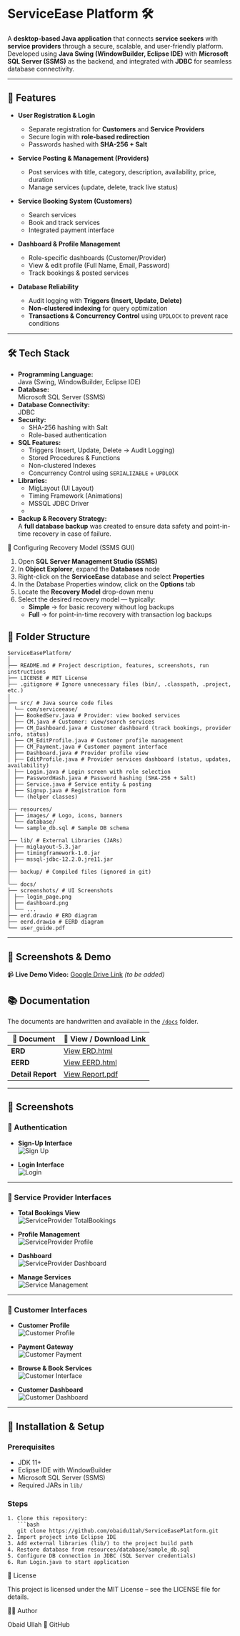 # ServiceEase Platform 🛠️

A **desktop-based Java application** that connects **service seekers** with **service providers** through a secure, scalable, and user-friendly platform.  
Developed using **Java Swing (WindowBuilder, Eclipse IDE)** with **Microsoft SQL Server (SSMS)** as the backend, and integrated with **JDBC** for seamless database connectivity.  

---

## 📌 Features

- **User Registration & Login**
  - Separate registration for **Customers** and **Service Providers**
  - Secure login with **role-based redirection**
  - Passwords hashed with **SHA-256 + Salt**

- **Service Posting & Management (Providers)**
  - Post services with title, category, description, availability, price, duration
  - Manage services (update, delete, track live status)

- **Service Booking System (Customers)**
  - Search services
  - Book and track services
  - Integrated payment interface

- **Dashboard & Profile Management**
  - Role-specific dashboards (Customer/Provider)
  - View & edit profile (Full Name, Email, Password)
  - Track bookings & posted services

- **Database Reliability**
  - Audit logging with **Triggers (Insert, Update, Delete)**
  - **Non-clustered indexing** for query optimization
  - **Transactions & Concurrency Control** using `UPDLOCK` to prevent race conditions

---

## 🛠️ Tech Stack

- **Programming Language:**  
  Java (Swing, WindowBuilder, Eclipse IDE)
- **Database:**  
  Microsoft SQL Server (SSMS) 
- **Database Connectivity:**  
  JDBC
- **Security:**  
  - SHA-256 hashing with Salt  
  - Role-based authentication  
- **SQL Features:**  
  - Triggers (Insert, Update, Delete → Audit Logging)  
  - Stored Procedures & Functions  
  - Non-clustered Indexes  
  - Concurrency Control using `SERIALIZABLE` + `UPDLOCK`  
- **Libraries:**  
  - MigLayout (UI Layout)  
  - Timing Framework (Animations)  
  - MSSQL JDBC Driver
  - 
- **Backup & Recovery Strategy:**  
  A **full database backup** was created to ensure data safety and point-in-time recovery in case of failure.
  
 🔹 Configuring Recovery Model (SSMS GUI)
  1. Open **SQL Server Management Studio (SSMS)**  
  2. In **Object Explorer**, expand the **Databases** node  
  3. Right-click on the **ServiceEase** database and select **Properties**  
  4. In the Database Properties window, click on the **Options** tab  
  5. Locate the **Recovery Model** drop-down menu  
  6. Select the desired recovery model — typically:  
     - **Simple** → for basic recovery without log backups  
     - **Full** → for point-in-time recovery with transaction log backups  


## 📂 Folder Structure
```
ServiceEasePlatform/
│
├── README.md # Project description, features, screenshots, run instructions
├── LICENSE # MIT License
├── .gitignore # Ignore unnecessary files (bin/, .classpath, .project, etc.)
│
├── src/ # Java source code files
│ └── com/serviceease/
│ ├── BookedServ.java # Provider: view booked services
│ ├── CM.java # Customer: view/search services
│ ├── CM_Dashboard.java # Customer dashboard (track bookings, provider info, status)
│ ├── CM_EditProfile.java # Customer profile management
│ ├── CM_Payment.java # Customer payment interface
│ ├── Dashboard.java # Provider profile view
│ ├── EditProfile.java # Provider services dashboard (status, updates, availability)
│ ├── Login.java # Login screen with role selection
│ ├── PasswordHash.java # Password hashing (SHA-256 + Salt)
│ ├── Service.java # Service entity & posting
│ ├── Signup.java # Registration form
│ └── (helper classes)
│
├── resources/
│ ├── images/ # Logo, icons, banners
│ └── database/
│ └── sample_db.sql # Sample DB schema
│
├── lib/ # External Libraries (JARs)
│ ├── miglayout-5.3.jar
│ ├── timingframework-1.0.jar
│ ├── mssql-jdbc-12.2.0.jre11.jar
│
├── backup/ # Compiled files (ignored in git)
│
└── docs/
├── screenshots/ # UI Screenshots
│ ├── login_page.png
│ ├── dashboard.png
│ └── ...
├── erd.drawio # ERD diagram
├── eerd.drawio # EERD diagram
└── user_guide.pdf
```

---

## 📸 Screenshots & Demo

📹 **Live Demo Video:** [Google Drive Link](https://drive.google.com/your-demo-link) *(to be added)*  

## 📚 Documentation 

The documents are handwritten and available in the [`/docs`](https://github.com/obaidu11ah/ServiceEase-Platform/tree/main/docs) folder.

| 📄 Document                      | 🔗 View / Download Link                                                                 |
|----------------------------------|-----------------------------------------------------------------------------------------|
| **ERD**                          | [View ERD.html](https://github.com/obaidu11ah/ServiceEase-Platform/blob/main/docs/user_guide/ERD.html)                                                          |
| **EERD**                         | [View EERD.html](https://github.com/obaidu11ah/ServiceEase-Platform/blob/main/docs/user_guide/EERD.drawio%20.html)                                                     |
| **Detail Report**                | [View Report.pdf](https://github.com/obaidu11ah/ServiceEase-Platform/blob/main/docs/user_guide/ServiceEase-A-Service-Provider-Platform%20Report.pdf)                |

---
## 📸 Screenshots

### 🔹 Authentication
- **Sign-Up Interface**  
  ![Sign Up](https://github.com/obaidu11ah/ServiceEase-Platform/blob/main/docs/screenshots/Sign-Up%20Interface.png)  

- **Login Interface**  
  ![Login](https://github.com/obaidu11ah/ServiceEase-Platform/blob/main/docs/screenshots/Login%20Interface.png)  

---

### 🔹 Service Provider Interfaces
- **Total Bookings View**  
  ![ServiceProvider TotalBookings](https://github.com/obaidu11ah/ServiceEase-Platform/blob/main/docs/screenshots/ServicesProvider%20TotalBooking%20Interface.png)  

- **Profile Management**  
  ![ServiceProvider Profile](https://github.com/obaidu11ah/ServiceEase-Platform/blob/main/docs/screenshots/ServicesProvider%20Profile%20Interface.png)  

- **Dashboard**  
  ![ServiceProvider Dashboard](https://github.com/obaidu11ah/ServiceEase-Platform/blob/main/docs/screenshots/ServicesProvider%20Dashboard.png)  

- **Manage Services**  
  ![Service Management](https://github.com/obaidu11ah/ServiceEase-Platform/blob/main/docs/screenshots/ServicesManage%20Interface.png)  

---

### 🔹 Customer Interfaces
- **Customer Profile**  
  ![Customer Profile](https://github.com/obaidu11ah/ServiceEase-Platform/blob/main/docs/screenshots/CustomerProfile%20Interface.png)  

- **Payment Gateway**  
  ![Customer Payment](https://github.com/obaidu11ah/ServiceEase-Platform/blob/main/docs/screenshots/CustomerPaymentGateway%20Interafce.png)  

- **Browse & Book Services**  
  ![Customer Interface](https://github.com/obaidu11ah/ServiceEase-Platform/blob/main/docs/screenshots/CustomerInterface.png)  

- **Customer Dashboard**  
  ![Customer Dashboard](https://github.com/obaidu11ah/ServiceEase-Platform/blob/main/docs/screenshots/CustomerDashboard.png)  

---



## 🚀 Installation & Setup

### Prerequisites
- JDK 11+
- Eclipse IDE with WindowBuilder
- Microsoft SQL Server (SSMS)
- Required JARs in `lib/`

### Steps
```
1. Clone this repository:
   ```bash
   git clone https://github.com/obaidu11ah/ServiceEasePlatform.git
2. Import project into Eclipse IDE
3. Add external libraries (lib/) to the project build path
4. Restore database from resources/database/sample_db.sql
5. Configure DB connection in JDBC (SQL Server credentials)
6. Run Login.java to start application

```

📜 License

This project is licensed under the MIT License – see the LICENSE file for details.

👨‍💻 Author

Obaid Ullah
🔗 GitHub
